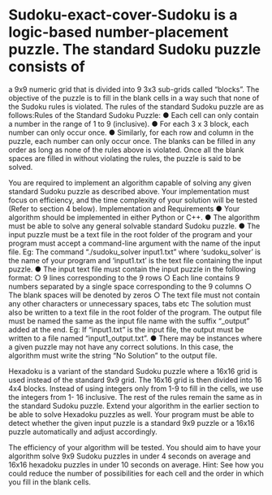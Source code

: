 # Sudoku-exact-cover-Sudoku is a logic-based number-placement puzzle. The standard Sudoku puzzle consists of
a 9x9 numeric grid that is divided into 9 3x3 sub-grids called “blocks”. The objective of the
puzzle is to fill in the blank cells in a way such that none of the Sudoku rules is violated. The
rules of the standard Sudoku puzzle are as follows:Rules of the Standard Sudoku Puzzle:
● Each cell can only contain a number in the range of 1 to 9 (inclusive).
● For each 3 x 3 block, each number can only occur once.
● Similarly, for each row and column in the puzzle, each number can only occur once.
The blanks can be filled in any order as long as none of the rules above is violated. Once all
the blank spaces are filled in without violating the rules, the puzzle is said to be solved.


You are required to implement an algorithm capable of solving any given standard Sudoku
puzzle as described above. Your implementation must focus on efficiency, and the time
complexity of your solution will be tested (Refer to section 4 below).
Implementation and Requirements
● Your algorithm should be implemented in either Python or C++.
● The algorithm must be able to solve any general solvable standard Sudoku puzzle.
● The input puzzle must be a text file in the root folder of the program and your
program must accept a command-line argument with the name of the input file.
Eg: The command “./sudoku_solver input1.txt” where ‘sudoku_solver’ is the name of
your program and ‘input1.txt’ is the text file containing the input puzzle.
● The input text file must contain the input puzzle in the following format:
○ 9 lines corresponding to the 9 rows
○ Each line contains 9 numbers separated by a single space corresponding to
the 9 columns
○ The blank spaces will be denoted by zeros
○ The text file must not contain any other characters or unnecessary spaces,
tabs etc The solution must also be written to a text file in the root folder of the program. The
output file must be named the same as the input file name with the suffix “_output”
added at the end.
Eg: If “input1.txt” is the input file, the output must be written to a file named
“input1_output.txt”.
● There may be instances where a given puzzle may not have any correct solutions. In
this case, the algorithm must write the string “No Solution” to the output file.


Hexadoku is a variant of the standard Sudoku puzzle where a 16x16 grid is used instead of
the standard 9x9 grid. The 16x16 grid is then divided into 16 4x4 blocks. Instead of using
integers only from 1-9 to fill in the cells, we use the integers from 1- 16 inclusive. The rest of
the rules remain the same as in the standard Sudoku puzzle.
Extend your algorithm in the earlier section to be able to solve Hexadoku puzzles as well.
Your program must be able to detect whether the given input puzzle is a standard 9x9
puzzle or a 16x16 puzzle automatically and adjust accordingly.



The efficiency of your algorithm will be tested. You should aim to have your algorithm solve
9x9 Sudoku puzzles in under 4 seconds on average and 16x16 hexadoku puzzles in under
10 seconds on average.
Hint: See how you could reduce the number of possibilities for each cell and the order in
which you fill in the blank cells.

